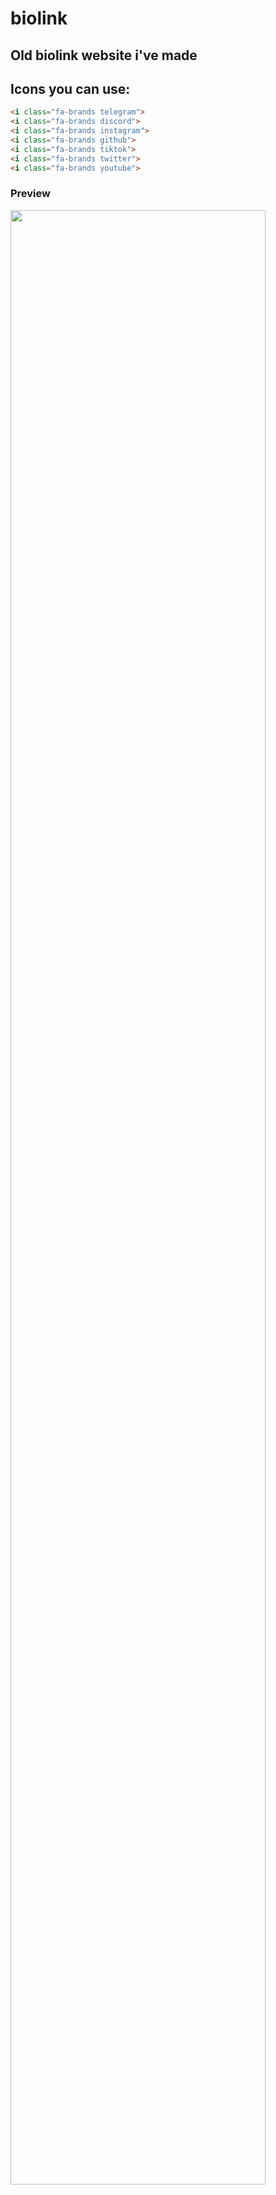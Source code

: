 # biolink

## Old biolink website i've made

## Icons you can use: 
```html
<i class="fa-brands telegram">
<i class="fa-brands discord">
<i class="fa-brands instagram">
<i class="fa-brands github">
<i class="fa-brands tiktok">
<i class="fa-brands twitter">
<i class="fa-brands youtube">
```

### Preview

<img src="https://cdn.nest.rip/uploads/cc65ceb0-ab33-4777-a9e7-75a1e5c1b5f2.png" width="90%">

